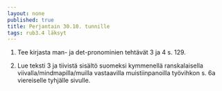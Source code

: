 ```yaml
---
layout: none
published: true
title: Perjantain 30.10. tunnille
tags: rub3.4 läksyt
---
```

1. Tee kirjasta man- ja det-pronominien tehtävät 3 ja 4 s. 129.

2. Lue teksti 3 ja tiivistä sisältö suomeksi kymmenellä ranskalaisella viivalla/mindmapilla/muilla vastaavilla muistiinpanoilla työvihkon s. 6a viereiselle tyhjälle sivulle.
